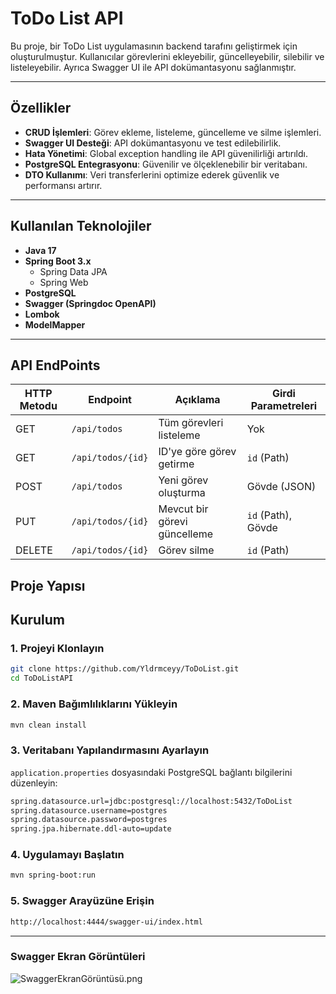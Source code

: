 # ToDo List API

Bu proje, bir ToDo List uygulamasının backend tarafını geliştirmek için oluşturulmuştur. Kullanıcılar görevlerini ekleyebilir, güncelleyebilir, silebilir ve listeleyebilir. Ayrıca Swagger UI ile API dokümantasyonu sağlanmıştır.

---

## Özellikler

- **CRUD İşlemleri**: Görev ekleme, listeleme, güncelleme ve silme işlemleri.
- **Swagger UI Desteği**: API dokümantasyonu ve test edilebilirlik.
- **Hata Yönetimi**: Global exception handling ile API güvenilirliği artırıldı.
- **PostgreSQL Entegrasyonu**: Güvenilir ve ölçeklenebilir bir veritabanı.
- **DTO Kullanımı**: Veri transferlerini optimize ederek güvenlik ve performansı artırır.

---

## Kullanılan Teknolojiler

- **Java 17**
- **Spring Boot 3.x**
    - Spring Data JPA
    - Spring Web
- **PostgreSQL**
- **Swagger (Springdoc OpenAPI)**
- **Lombok**
- **ModelMapper**

---

## API EndPoints

| HTTP Metodu | Endpoint        | Açıklama                          | Girdi Parametreleri      |
|-------------|-----------------|----------------------------------|-------------------------|
| GET         | `/api/todos`    | Tüm görevleri listeleme           | Yok                     |
| GET         | `/api/todos/{id}` | ID'ye göre görev getirme          | `id` (Path)             |
| POST        | `/api/todos`    | Yeni görev oluşturma              | Gövde (JSON)            |
| PUT         | `/api/todos/{id}` | Mevcut bir görevi güncelleme       | `id` (Path), Gövde      |
| DELETE      | `/api/todos/{id}` | Görev silme                       | `id` (Path)             |

## Proje Yapısı

## Kurulum

### 1. Projeyi Klonlayın
```bash
git clone https://github.com/Yldrmceyy/ToDoList.git
cd ToDoListAPI
````

### 2. Maven Bağımlılıklarını Yükleyin
```bash
mvn clean install
````

### 3. Veritabanı Yapılandırmasını Ayarlayın
``application.properties`` dosyasındaki PostgreSQL bağlantı bilgilerini düzenleyin:

```bash
spring.datasource.url=jdbc:postgresql://localhost:5432/ToDoList
spring.datasource.username=postgres
spring.datasource.password=postgres
spring.jpa.hibernate.ddl-auto=update
````
### 4. Uygulamayı Başlatın
```bash
mvn spring-boot:run
````
### 5. Swagger Arayüzüne Erişin

```bash
http://localhost:4444/swagger-ui/index.html
````
---


### Swagger Ekran Görüntüleri
![SwaggerEkranGörüntüsü.png](SwaggerEkranG%C3%B6r%C3%BCnt%C3%BCs%C3%BC.png)
